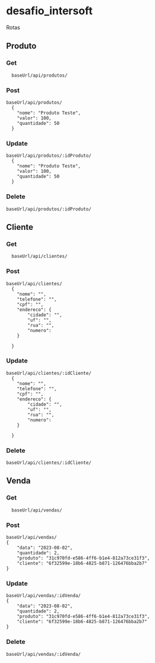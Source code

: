 # desafio_intersoft

Rotas

## Produto
### Get
```
  baseUrl/api/produtos/
```
### Post
```
baseUrl/api/produtos/
  {
  	"nome": "Produto Teste",
  	"valor": 100,
  	"quantidade": 50	
  }
```
### Update
```
baseUrl/api/produtos/:idProduto/
  {
  	"nome": "Produto Teste",
  	"valor": 100,
  	"quantidade": 50	
  }
```
### Delete
```
baseUrl/api/produtos/:idProduto/
```

## Cliente
### Get
```
  baseUrl/api/clientes/
```
### Post
```
baseUrl/api/clientes/
  {
  	"nome": "",
  	"telefone": "",
  	"cpf": "",
  	"endereco": {
  		"cidade": "",
  		"uf": "",
  		"rua": "",
  		"numero": 
  	}
  	
  }
```
### Update
```
baseUrl/api/clientes/:idCliente/
  {
  	"nome": "",
  	"telefone": "",
  	"cpf": "",
  	"endereco": {
  		"cidade": "",
  		"uf": "",
  		"rua": "",
  		"numero": 
  	}
  	
  }
```
### Delete
```
baseUrl/api/clientes/:idCliente/
```

## Venda
### Get
```
  baseUrl/api/vendas/
```
### Post
```
baseUrl/api/vendas/
{
	"data": "2023-08-02",
	"quantidade": 2,
	"produto": "31c970fd-e586-4ff6-b1e4-812a73ce31f3",
	"cliente": "6f32599e-18b6-4825-b871-126476bba2b7"
}
```
### Update
```
baseUrl/api/vendas/:idVenda/
{
	"data": "2023-08-02",
	"quantidade": 2,
	"produto": "31c970fd-e586-4ff6-b1e4-812a73ce31f3",
	"cliente": "6f32599e-18b6-4825-b871-126476bba2b7"
}
```
### Delete
```
baseUrl/api/vendas/:idVenda/
```

